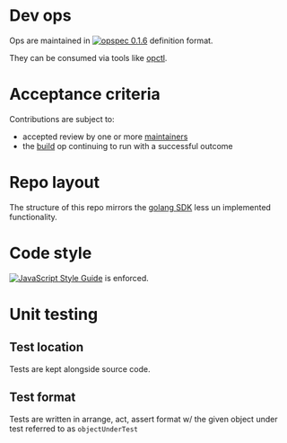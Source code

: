 # Dev ops

Ops are maintained in
[![opspec 0.1.6](https://img.shields.io/badge/opspec-0.1.6-brightgreen.svg?colorA=6b6b6b&colorB=fc16be)](https://opspec.io/0.1.6) definition
format.

They can be consumed via tools like [opctl](https://opctl.io).

# Acceptance criteria

Contributions are subject to:

- accepted review by one or more
  [maintainers](https://github.com/orgs/opctl/teams/maintainers/members)
- the [build](.opspec/build) op continuing to run with a successful
  outcome

# Repo layout

The structure of this repo mirrors the [golang SDK](https://github.com/opctl/opctl/sdk/go) less un implemented functionality. 

# Code style

[![JavaScript Style Guide](https://img.shields.io/badge/code_style-standard-brightgreen.svg)](https://standardjs.com) is enforced.

# Unit testing

## Test location

Tests are kept alongside source code.

## Test format

Tests are written in arrange, act, assert format w/ the given object under test referred to as `objectUnderTest`
